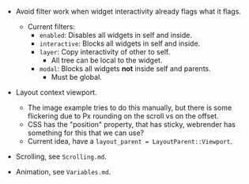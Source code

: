 * Avoid filter work when widget interactivity already flags what it flags.
    - Current filters:
        - `enabled`: Disables all widgets in self and inside.
        - `interactive`: Blocks all widgets in self and inside.
        - `layer`: Copy interactivity of other to self.
            - All tree can be local to the widget.
        - `modal`: Blocks all widgets **not** inside self and parents.
            - Must be global.

* Layout context viewport.
    - The image example tries to do this manually, but there is some flickering due to Px rounding on the scroll vs on the offset.
    - CSS has the "position" property, that has sticky, webrender has something for this that we can use?
    - Current idea, have a `layout_parent = LayoutParent::Viewport`.

* Scrolling, see `Scrolling.md`.
* Animation, see `Variables.md`.